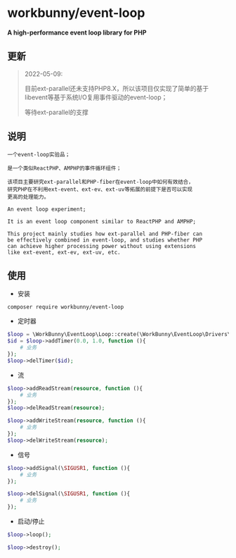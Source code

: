 # workbunny/event-loop

**A high-performance event loop library for PHP**

## 更新

>    2022-05-09:
>
>    目前ext-parallel还未支持PHP8.X，所以该项目仅实现了简单的基于libevent等基于系统I/O复用事件驱动的event-loop；
>
>    等待ext-parallel的支撑

## 说明

    一个event-loop实验品；

    是一个类似ReactPHP、AMPHP的事件循环组件；

    该项目主要研究ext-parallel和PHP-fiber在event-loop中如何有效结合，
    研究PHP在不利用ext-event、ext-ev、ext-uv等拓展的前提下是否可以实现
    更高的处理能力。

    An event loop experiment;

    It is an event loop component similar to ReactPHP and AMPHP;

    This project mainly studies how ext-parallel and PHP-fiber can
    be effectively combined in event-loop, and studies whether PHP 
    can achieve higher processing power without using extensions 
    like ext-event, ext-ev, ext-uv, etc.

## 使用

- 安装
```
composer require workbunny/event-loop
```

- 定时器

```php
$loop = \WorkBunny\EventLoop\Loop::create(\WorkBunny\EventLoop\Drivers\NativeLoop::class);
$id = $loop->addTimer(0.0, 1.0, function (){
    # 业务
});
$loop->delTimer($id);
```

- 流
```php
$loop->addReadStream(resource, function (){
    # 业务
});
$loop->delReadStream(resource);

$loop->addWriteStream(resource, function (){
    # 业务
});
$loop->delWriteStream(resource);
```

- 信号
```php
$loop->addSignal(\SIGUSR1, function (){
    # 业务
});

$loop->delSignal(\SIGUSR1, function (){
    # 业务
});
```

- 启动/停止
```php
$loop->loop();

$loop->destroy();
```